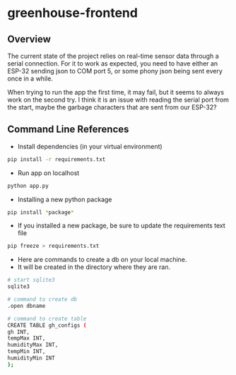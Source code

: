 # greenhouse-frontend

## Overview

The current state of the project relies on real-time sensor data through a serial connection. For it to work as expected, you need to have either an ESP-32 sending json to COM port 5, or some phony json being sent every once in a while. 

When trying to run the app the first time, it may fail, but it seems to always work on the second try. I think it is an issue with reading the serial port from the start, maybe the garbage characters that are sent from our ESP-32?

## Command Line References

* Install dependencies (in your virtual environment)
```bash
pip install -r requirements.txt
```

* Run app on localhost
```bash 
python app.py
```

* Installing a new python package
```bash
pip install *package*
```

* If you installed a new package, be sure to update the requirements text file
```bash
pip freeze > requirements.txt
```

* Here are commands to create a db on your local machine. 
* It will be created in the directory where they are ran.

```bash
# start sqlite3
sqlite3

# command to create db
.open dbname

# command to create table
CREATE TABLE gh_configs (
gh INT,
tempMax INT,
humidityMax INT,
tempMin INT,
humidityMin INT
);
```
